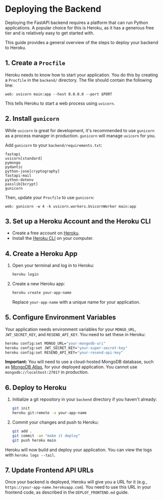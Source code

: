 # Deploying the Backend

Deploying the FastAPI backend requires a platform that can run Python applications. A popular choice for this is Heroku, as it has a generous free tier and is relatively easy to get started with.

This guide provides a general overview of the steps to deploy your backend to Heroku.

## 1. Create a `Procfile`

Heroku needs to know how to start your application. You do this by creating a `Procfile` in the `backend/` directory. The file should contain the following line:

```
web: uvicorn main:app --host 0.0.0.0 --port $PORT
```

This tells Heroku to start a web process using `uvicorn`.

## 2. Install `gunicorn`

While `uvicorn` is great for development, it's recommended to use `gunicorn` as a process manager in production. `gunicorn` will manage `uvicorn` for you.

Add `gunicorn` to your `backend/requirements.txt`:

```
fastapi
uvicorn[standard]
pymongo
pydantic
python-jose[cryptography]
fastapi-mail
python-dotenv
passlib[bcrypt]
gunicorn
```

Then, update your `Procfile` to use `gunicorn`:

```
web: gunicorn -w 4 -k uvicorn.workers.UvicornWorker main:app
```

## 3. Set up a Heroku Account and the Heroku CLI

*   Create a free account on [Heroku](https://www.heroku.com/).
*   Install the [Heroku CLI](https://devcenter.heroku.com/articles/heroku-cli) on your computer.

## 4. Create a Heroku App

1.  Open your terminal and log in to Heroku:

    ```bash
    heroku login
    ```

2.  Create a new Heroku app:

    ```bash
    heroku create your-app-name
    ```

    Replace `your-app-name` with a unique name for your application.

## 5. Configure Environment Variables

Your application needs environment variables for your `MONGO_URL`, `JWT_SECRET_KEY`, and `RESEND_API_KEY`. You need to set these in Heroku:

```bash
heroku config:set MONGO_URL="your-mongodb-uri"
heroku config:set JWT_SECRET_KEY="your-super-secret-key"
heroku config:set RESEND_API_KEY="your-resend-api-key"
```

**Important:** You will need to use a cloud-hosted MongoDB database, such as [MongoDB Atlas](https://www.mongodb.com/cloud/atlas), for your deployed application. You cannot use `mongodb://localhost:27017` in production.

## 6. Deploy to Heroku

1.  Initialize a git repository in your `backend` directory if you haven't already:

    ```bash
    git init
    heroku git:remote -a your-app-name
    ```

2.  Commit your changes and push to Heroku:

    ```bash
    git add .
    git commit -am "make it deploy"
    git push heroku main
    ```

Heroku will now build and deploy your application. You can view the logs with `heroku logs --tail`.

## 7. Update Frontend API URLs

Once your backend is deployed, Heroku will give you a URL for it (e.g., `https://your-app-name.herokuapp.com`). You need to use this URL in your frontend code, as described in the `DEPLOY_FRONTEND.md` guide.
